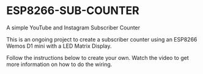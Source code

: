 # ESP8266-SUB-COUNTER
A simple YouTube and Instagram Subscriber Counter

This is an ongoing project to create a subscriber counter using an ESP8266 Wemos D1 mini with a LED Matrix Display. 

Follow the instructions below to create your own. Watch the video to get more information on how to do the wiring. 

